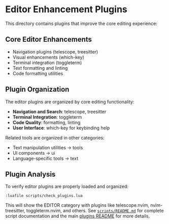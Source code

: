 # Editor Enhancement Plugins

This directory contains plugins that improve the core editing experience:

## Core Editor Enhancements
- Navigation plugins (telescope, treesitter)
- Visual enhancements (which-key)
- Terminal integration (toggleterm)
- Text formatting and linting
- Code formatting utilities

## Plugin Organization

The editor plugins are organized by core editing functionality:

- **Navigation and Search**: telescope, treesitter
- **Terminal Integration**: toggleterm  
- **Code Quality**: formatting, linting
- **User Interface**: which-key for keybinding help

Related tools are organized in other categories:
- Text manipulation utilities → tools
- UI components → ui  
- Language-specific tools → text

## Plugin Analysis

To verify editor plugins are properly loaded and organized:

```vim
:luafile scripts/check_plugins.lua
```

This will show the EDITOR category with plugins like telescope.nvim, nvim-treesitter, toggleterm.nvim, and others. See [`scripts/README.md`](../../../scripts/README.md) for complete script documentation and the main [plugins README](../README.md#plugin-analysis-and-maintenance) for more details.
